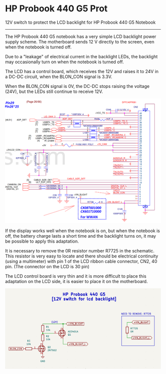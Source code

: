 # HP Probook 440 G5 Prot
12V switch to protect the LCD backlight for HP Probook 440 G5 Notebook

-----

The HP Probook 440 G5 notebook has a very simple LCD backlight power supply scheme.
The motherboard sends 12 V directly to the screen, even when the notebook is turned off.

Due to a "leakage" of electrical current in the backlight LEDs, the backlight may occasionally turn on when the notebook is turned off.

The LCD has a control board, which receives the 12V and raises it to 24V in a DC-DC circuit, when the BLON_CON signal is 3.3V.

When the BLON_CON signal is 0V, the DC-DC stops raising the voltage (24V), but the LEDs still continue to receive 12V.

![img](https://raw.githubusercontent.com/rtek1000/HP_Probook_440_G5_Prot/refs/heads/main/Img/Display_adapter.png)

If the display works well when the notebook is on, but when the notebook is off, the battery charge lasts a short time and the backlight turns on, it may be possible to apply this adaptation.

It is necessary to remove the 0R resistor number R7725 in the schematic. This resistor is very easy to locate and there should be electrical continuity (using a multimeter) with pin 1 of the LCD ribbon cable connector, CN2, 40 pin. (The connector on the LCD is 30 pin)

The LCD control board is very thin and it is more difficult to place this adaptation on the LCD side, it is easier to place it on the motherboard.

![img](https://raw.githubusercontent.com/rtek1000/HP_Probook_440_G5_Prot/refs/heads/main/Img/Schematic1.png)

